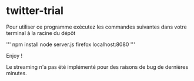 # twitter-trial

Pour utiliser ce programme exécutez les commandes suivantes dans votre terminal à la racine du dépôt

'''
npm install
node server.js
firefox localhost:8080
'''

Enjoy !

Le streaming n'a pas été implémenté pour des raisons de bug de dernières minutes.